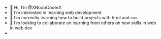 - 👋 Hi, I’m @XNoobCoderX
- 👀 I’m interested in learning web development
- 🌱 I’m currently learning how to build projects with html and css
- 💞️ I’m looking to collaborate on learning from others on new skills in web in web dev
- 

<!---
XNoobCoderX/XNoobCoderX is a ✨ special ✨ repository because its `README.md` (this file) appears on your GitHub profile.
You can click the Preview link to take a look at your changes.
--->
